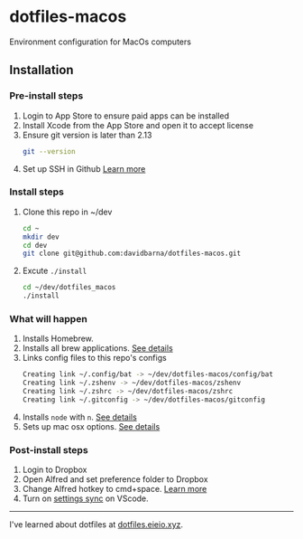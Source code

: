 # dotfiles-macos

Environment configuration for MacOs computers

## Installation

### Pre-install steps

1. Login to App Store to ensure paid apps can be installed
1. Install Xcode from the App Store and open it to accept license
1. Ensure git version is later than 2.13
    ```sh
    git --version
    ```
1. Set up SSH in Github [Learn more](https://docs.github.com/en/authentication/connecting-to-github-with-ssh/generating-a-new-ssh-key-and-adding-it-to-the-ssh-agent)



### Install steps
1. Clone this repo in ~/dev
    ```sh
    cd ~
    mkdir dev
    cd dev
    git clone git@github.com:davidbarna/dotfiles-macos.git
    ```
1. Excute `./install`
    ```sh
    cd ~/dev/dotfiles_macos
    ./install
    ```
### What will happen

1. Installs Homebrew.
1. Installs all brew applications. [See details](./Brewfile)
1. Links config files to this repo's configs
    ```sh
    Creating link ~/.config/bat -> ~/dev/dotfiles-macos/config/bat
    Creating link ~/.zshenv -> ~/dev/dotfiles-macos/zshenv
    Creating link ~/.zshrc -> ~/dev/dotfiles-macos/zshrc
    Creating link ~/.gitconfig -> ~/dev/dotfiles-macos/gitconfig
    ```
1. Installs `node` with `n`. [See details](./setup-node.zsh)
1. Sets up mac osx options. [See details](./setup-macos.zsh)

### Post-install steps
1. Login to Dropbox
1. Open Alfred and set preference folder to Dropbox
1. Change Alfred hotkey to cmd+space. [Learn more](https://www.alfredapp.com/help/troubleshooting/cmd-space/)
1. Turn on [settings sync](https://code.visualstudio.com/docs/editor/settings-sync) on VScode.

---

I've learned about dotfiles at [dotfiles.eieio.xyz](http://dotfiles.eieio.xyz).
